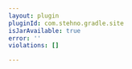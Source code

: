 ```yaml
---
layout: plugin
pluginId: com.stehno.gradle.site
isJarAvailable: true
error: ''
violations: []

---
```

